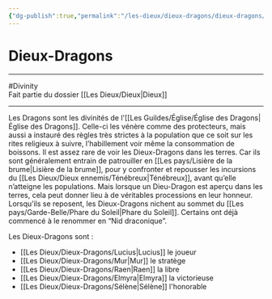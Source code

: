 ```yaml
---
{"dg-publish":true,"permalink":"/les-dieux/dieux-dragons/dieux-dragons/"}
---
```


# Dieux-Dragons
---
#Divinity  
Fait partie du dossier [[Les Dieux/Dieux\|Dieux]]

-------
Les Dragons sont les divinités de l'[[Les Guildes/Église/Église des Dragons\|Église des Dragons]]. Celle-ci les vénère comme des protecteurs, mais aussi a instauré des règles très strictes à la population que ce soit sur les rites religieux à suivre, l’habillement voir même la consommation de boissons.
Il est assez rare de voir les Dieux-Dragons dans les terres. Car ils sont généralement entrain de patrouiller en [[Les pays/Lisière de la brume\|Lisière de la brume]], pour y confronter et repousser les incursions du [[Les Dieux/Dieux ennemis/Ténébreux\|Ténébreux]], avant qu’elle n’atteigne les populations.
Mais lorsque un Dieu-Dragon est aperçu dans les terres, cela peut donner lieu à de véritables processions en leur honneur.
Lorsqu’ils se reposent, les Dieux-Dragons nichent au sommet du [[Les pays/Garde-Belle/Phare du Soleil\|Phare du Soleil]]. Certains ont déjà commencé à le renommer en “Nid draconique”.

Les Dieux-Dragons sont :
- [[Les Dieux/Dieux-Dragons/Lucius\|Lucius]] le joueur
- [[Les Dieux/Dieux-Dragons/Mur\|Mur]] le stratège
- [[Les Dieux/Dieux-Dragons/Raen\|Raen]] la libre
- [[Les Dieux/Dieux-Dragons/Elmyra\|Elmyra]] la victorieuse
- [[Les Dieux/Dieux-Dragons/Sélène\|Sélène]] l'honorable